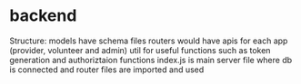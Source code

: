 # backend
Structure:
models have schema files 
routers would have apis for each app (provider, volunteer and admin)
util for useful functions such as token generation and authoriztaion functions
index.js is main server file where db is connected and router files are imported and used
